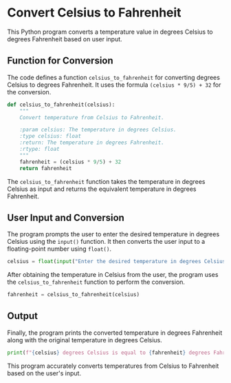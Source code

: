 # Convert Celsius to Fahrenheit

This Python program converts a temperature value in degrees Celsius to degrees Fahrenheit based on user input.

## Function for Conversion

The code defines a function `celsius_to_fahrenheit` for converting degrees Celsius to degrees Fahrenheit. It uses the formula `(celsius * 9/5) + 32` for the conversion.

```python
def celsius_to_fahrenheit(celsius):
    """
    Convert temperature from Celsius to Fahrenheit.

    :param celsius: The temperature in degrees Celsius.
    :type celsius: float
    :return: The temperature in degrees Fahrenheit.
    :rtype: float
    """
    fahrenheit = (celsius * 9/5) + 32
    return fahrenheit
```

The `celsius_to_fahrenheit` function takes the temperature in degrees Celsius as input and returns the equivalent temperature in degrees Fahrenheit.

## User Input and Conversion

The program prompts the user to enter the desired temperature in degrees Celsius using the `input()` function. It then converts the user input to a floating-point number using `float()`.

```python
celsius = float(input("Enter the desired temperature in degrees Celsius: "))
```

After obtaining the temperature in Celsius from the user, the program uses the `celsius_to_fahrenheit` function to perform the conversion.

```python
fahrenheit = celsius_to_fahrenheit(celsius)
```

## Output

Finally, the program prints the converted temperature in degrees Fahrenheit along with the original temperature in degrees Celsius.

```python
print(f"{celsius} degrees Celsius is equal to {fahrenheit} degrees Fahrenheit")
```

This program accurately converts temperatures from Celsius to Fahrenheit based on the user's input.
